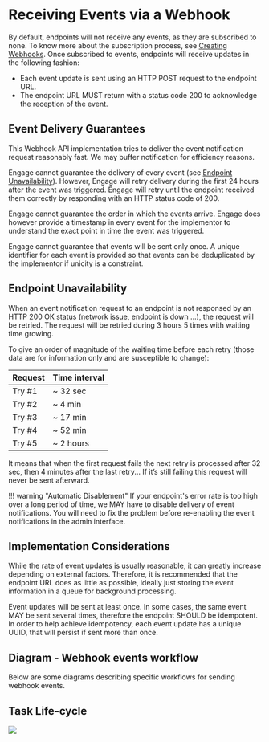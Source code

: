 # Receiving Events via a Webhook

By default, endpoints will not receive any events, as they are subscribed to none. To know more about the subscription process, see [Creating Webhooks](../create/).
Once subscribed to events, endpoints will receive updates in the following fashion:

* Each event update is sent using an HTTP POST request to the endpoint URL.
* The endpoint URL MUST return with a status code 200 to acknowledge the reception of the event.

## Event Delivery Guarantees

This Webhook API implementation tries to deliver the event notification request reasonably fast. We may buffer notification for efficiency reasons.

Engage cannot guarantee the delivery of every event (see [Endpoint Unavailability](#endpoint-unavailability)). However, Engage will retry delivery during the first 24 hours after the event was triggered. Engage will retry until the endpoint received them correctly by responding with an HTTP status code of 200.

Engage cannot guarantee the order in which the events arrive. Engage does however provide a timestamp in every event for the implementor to understand the exact point in time the event was triggered.

Engage cannot guarantee that events will be sent only once. A unique identifier for each event is provided so that events can be deduplicated by the implementor if unicity is a constraint.

## Endpoint Unavailability

When an event notification request to an endpoint is not responsed by an HTTP 200 OK status (network issue, endpoint is down ...), the request will be retried. The request will be retried during 3 hours 5 times with waiting time growing.

To give an order of magnitude of the waiting time before each retry (those data are for information only and are susceptible to change):

| Request | Time interval |
|-|-|
| Try #1  | ~ 32 sec |
| Try #2  | ~ 4 min |
| Try #3  | ~ 17 min |
| Try #4  | ~ 52 min |
| Try #5  | ~ 2 hours |

It means that when the first request fails the next retry is processed after 32 sec, then 4 minutes after the last retry... If it’s still failing this request will never be sent afterward.

!!! warning "Automatic Disablement"
    If your endpoint's error rate is too high over a long period of time, we MAY have to disable delivery of event notifications. You will need to fix the problem before re-enabling the event notifications in the admin interface.

## Implementation Considerations

While the rate of event updates is usually reasonable, it can greatly increase depending on external factors. Therefore, it is recommended that the endpoint URL does as little as possible, ideally just storing the event information in a queue for background processing.

Event updates will be sent at least once. In some cases, the same event MAY be sent several times, therefore the endpoint SHOULD be idempotent. In order to help achieve idempotency, each event update has a unique UUID, that will persist if sent more than once.

## Diagram - Webhook events workflow

Below are some diagrams describing specific workflows for sending webhook events.

## Task Life-cycle

<img class="img-fluid" src="../../img/webhook-task-workflow.png">
